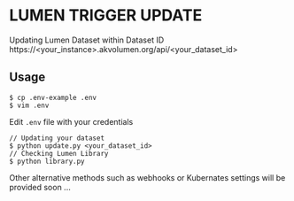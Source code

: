 # LUMEN TRIGGER UPDATE
Updating Lumen Dataset within Dataset ID
https://<your_instance>.akvolumen.org/api/<your_dataset_id>

## Usage
```
$ cp .env-example .env
$ vim .env
```
Edit ```.env``` file with your credentials

```
// Updating your dataset
$ python update.py <your_dataset_id>
// Checking Lumen Library
$ python library.py
```

Other alternative methods such as webhooks or Kubernates settings will be provided soon ...

